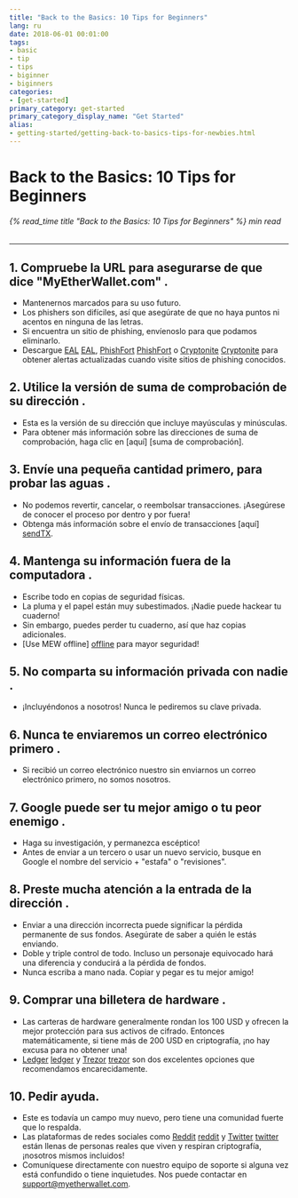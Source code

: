 ```yaml
---
title: "Back to the Basics: 10 Tips for Beginners"
lang: ru
date: 2018-06-01 00:01:00
tags:
- basic
- tip
- tips
- biginner
- biginners
categories:
- [get-started]
primary_category: get-started
primary_category_display_name: "Get Started"
alias:
- getting-started/getting-back-to-basics-tips-for-newbies.html
---
```



# __Back to the Basics: 10 Tips for Beginners__
###### {% read_time title "Back to the Basics: 10 Tips for Beginners" %} min read
***

## __1. Compruebe la URL para asegurarse de que dice "MyEtherWallet.com" .__
* Mantenernos marcados para su uso futuro.
* Los phishers son difíciles, así que asegúrate de que no haya puntos ni acentos en ninguna de las letras.
* Si encuentra un sitio de phishing, envíenoslo para que podamos eliminarlo.
* Descargue [EAL] [EAL], [PhishFort] [PhishFort] o [Cryptonite] [Cryptonite] para obtener alertas actualizadas cuando visite sitios de phishing conocidos.



## __2. Utilice la versión de suma de comprobación de su dirección .__
* Esta es la versión de su dirección que incluye mayúsculas y minúsculas.
* Para obtener más información sobre las direcciones de suma de comprobación, haga clic en [aquí] [suma de comprobación].



## __3. Envíe una pequeña cantidad primero, para probar las aguas .__
* No podemos revertir, cancelar, o reembolsar transacciones. ¡Asegúrese de conocer el proceso por dentro y por fuera!
* Obtenga más información sobre el envío de transacciones [aquí] [sendTX].



## __4. Mantenga su información fuera de la computadora .__
* Escribe todo en copias de seguridad físicas.
* La pluma y el papel están muy subestimados. ¡Nadie puede hackear tu cuaderno!
* Sin embargo, puedes perder tu cuaderno, así que haz copias adicionales.
* [Use MEW offline] [offline] para mayor seguridad!



## __5. No comparta su información privada con nadie .__
* ¡Incluyéndonos a nosotros! Nunca le pediremos su clave privada.



## __6. Nunca te enviaremos un correo electrónico primero .__
* Si recibió un correo electrónico nuestro sin enviarnos un correo electrónico primero, no somos nosotros.



## __7. Google puede ser tu mejor amigo o tu peor enemigo .__
* Haga su investigación, y permanezca escéptico!
* Antes de enviar a un tercero o usar un nuevo servicio, busque en Google el nombre del servicio + "estafa" o "revisiones".



## __8. Preste mucha atención a la entrada de la dirección .__
* Enviar a una dirección incorrecta puede significar la pérdida permanente de sus fondos. Asegúrate de saber a quién le estás enviando.
* Doble y triple control de todo. Incluso un personaje equivocado hará una diferencia y conducirá a la pérdida de fondos.
* Nunca escriba a mano nada. Copiar y pegar es tu mejor amigo!



## __9. Comprar una billetera de hardware .__
* Las carteras de hardware generalmente rondan los 100 USD y ofrecen la mejor protección para sus activos de cifrado. Entonces matemáticamente, si tiene más de 200 USD en criptografía, ¡no hay excusa para no obtener una!
* [Ledger] [ledger] y [Trezor] [trezor] son ​​dos excelentes opciones que recomendamos encarecidamente.



## __10. Pedir ayuda.__
* Este es todavía un campo muy nuevo, pero tiene una comunidad fuerte que lo respalda.
* Las plataformas de redes sociales como [Reddit] [reddit] y [Twitter] [twitter] están llenas de personas reales que viven y respiran criptografía, ¡nosotros mismos incluidos!
* Comuníquese directamente con nuestro equipo de soporte si alguna vez está confundido o tiene inquietudes. Nos puede contactar en support@myetherwallet.com.


[EAL]: https://chrome.google.com/webstore/detail/etheraddresslookup/pdknmigbbbhmllnmgdfalmedcmcefdfn
[PhishFort]: https://chrome.google.com/webstore/detail/phishfort-protect/bdiohckpogchppdldbckcdjlklanhkfc
[Cryptonite]: https://chrome.google.com/webstore/detail/cryptonite-by-metacert/keghdcpemohlojlglbiegihkljkgnige
[checksum]: /posts/common-issues/not-checksummed/
[sendTx]: /posts/transactions/how-to-send-a-transaction/
[offline]: /posts/offline/offline-mew-looks-weird/
[ledger]: https://www.ledger.com/?r=fa4b
[trezor]: https://trezor.io/?offer_id=12&aff_id=2029
[reddit]: https://www.reddit.com/r/MyEtherWallet/
[twitter]: https://twitter.com/myetherwallet
[sendTX]: /posts/transactions/how-to-send-a-transaction/